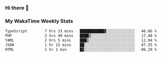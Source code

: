 ### Hi there 👋

<!--
**royschrauwen/royschrauwen** is a ✨ _special_ ✨ repository because its `README.md` (this file) appears on your GitHub profile.

Here are some ideas to get you started:

- 🔭 I’m currently working on ...
- 🌱 I’m currently learning ...
- 👯 I’m looking to collaborate on ...
- 🤔 I’m looking for help with ...
- 💬 Ask me about ...
- 📫 How to reach me: ...
- 😄 Pronouns: ...
- ⚡ Fun fact: ...
-->


### My WakaTime Weekly Stats
<!--START_SECTION:waka-->

```txt
TypeScript        7 hrs 33 mins   ███████████▓░░░░░░░░░░░░░   46.66 %
PHP               2 hrs 49 mins   ████▒░░░░░░░░░░░░░░░░░░░░   17.48 %
YAML              2 hrs 5 mins    ███▒░░░░░░░░░░░░░░░░░░░░░   12.94 %
JSON              1 hr 13 mins    ██░░░░░░░░░░░░░░░░░░░░░░░   07.55 %
HTML              1 hr 1 min      █▓░░░░░░░░░░░░░░░░░░░░░░░   06.29 %
```

<!--END_SECTION:waka-->

